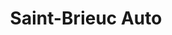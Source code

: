 ---
title: "Saint-Brieuc Auto"
url: /saint-brieuc/saint-brieuc-auto/
shop: réparation de voitures
---